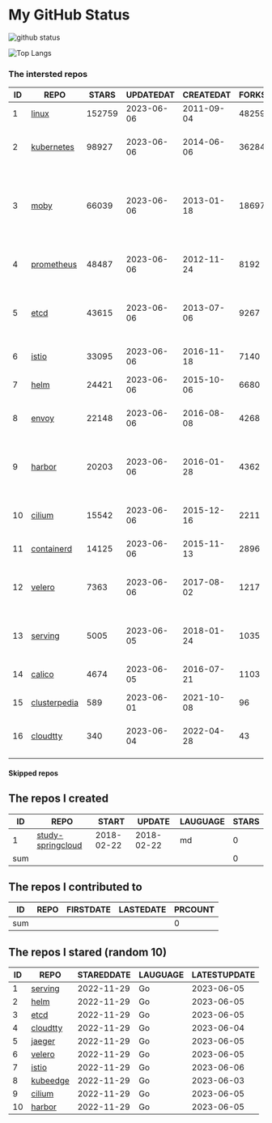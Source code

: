 # My GitHub Status

<img src="https://github-readme-stats-1.yihong0618.vercel.app/api?username=daoqingniu&show_icons=true&&&hide_title=true&count_private=true" alt="github status" />

![Top Langs](https://github-readme-stats-1.yihong0618.vercel.app/api/top-langs/?username=daoqingniu&layout=compact)

<!--START_SECTION:github_repos-->
### The intersted repos
| ID |                              REPO                               | STARS  | UPDATEDAT  | CREATEDAT  | FORKSCOUNT |                                              DESCRIPTIONS                                              |
|----|-----------------------------------------------------------------|--------|------------|------------|------------|--------------------------------------------------------------------------------------------------------|
|  1 | [linux](https://github.com/torvalds/linux)                      | 152759 | 2023-06-06 | 2011-09-04 |      48259 | Linux kernel source tree                                                                               |
|  2 | [kubernetes](https://github.com/kubernetes/kubernetes)          |  98927 | 2023-06-06 | 2014-06-06 |      36284 | Production-Grade Container Scheduling and Management                                                   |
|  3 | [moby](https://github.com/moby/moby)                            |  66039 | 2023-06-06 | 2013-01-18 |      18697 | Moby Project - a collaborative project for the container ecosystem to assemble container-based systems |
|  4 | [prometheus](https://github.com/prometheus/prometheus)          |  48487 | 2023-06-06 | 2012-11-24 |       8192 | The Prometheus monitoring system and time series database.                                             |
|  5 | [etcd](https://github.com/etcd-io/etcd)                         |  43615 | 2023-06-06 | 2013-07-06 |       9267 | Distributed reliable key-value store for the most critical data of a distributed system                |
|  6 | [istio](https://github.com/istio/istio)                         |  33095 | 2023-06-06 | 2016-11-18 |       7140 | Connect, secure, control, and observe services.                                                        |
|  7 | [helm](https://github.com/helm/helm)                            |  24421 | 2023-06-06 | 2015-10-06 |       6680 | The Kubernetes Package Manager                                                                         |
|  8 | [envoy](https://github.com/envoyproxy/envoy)                    |  22148 | 2023-06-06 | 2016-08-08 |       4268 | Cloud-native high-performance edge/middle/service proxy                                                |
|  9 | [harbor](https://github.com/goharbor/harbor)                    |  20203 | 2023-06-06 | 2016-01-28 |       4362 | An open source trusted cloud native registry project that stores, signs, and scans content.            |
| 10 | [cilium](https://github.com/cilium/cilium)                      |  15542 | 2023-06-06 | 2015-12-16 |       2211 | eBPF-based Networking, Security, and Observability                                                     |
| 11 | [containerd](https://github.com/containerd/containerd)          |  14125 | 2023-06-06 | 2015-11-13 |       2896 | An open and reliable container runtime                                                                 |
| 12 | [velero](https://github.com/vmware-tanzu/velero)                |   7363 | 2023-06-06 | 2017-08-02 |       1217 | Backup and migrate Kubernetes applications and their persistent volumes                                |
| 13 | [serving](https://github.com/knative/serving)                   |   5005 | 2023-06-05 | 2018-01-24 |       1035 | Kubernetes-based, scale-to-zero, request-driven compute                                                |
| 14 | [calico](https://github.com/projectcalico/calico)               |   4674 | 2023-06-05 | 2016-07-21 |       1103 | Cloud native networking and network security                                                           |
| 15 | [clusterpedia](https://github.com/clusterpedia-io/clusterpedia) |    589 | 2023-06-01 | 2021-10-08 |         96 | The Encyclopedia of Kubernetes clusters                                                                |
| 16 | [cloudtty](https://github.com/cloudtty/cloudtty)                |    340 | 2023-06-04 | 2022-04-28 |         43 | A Friendly Kubernetes CloudShell (Web Terminal) !                                                      |



#### Skipped repos
<!--END_SECTION:github_repos-->

<!--START_SECTION:my_github-->
## The repos I created
| ID  |                                 REPO                                 |   START    |   UPDATE   | LAUGUAGE | STARS |
|-----|----------------------------------------------------------------------|------------|------------|----------|-------|
|   1 | [study-springcloud](https://github.com/daoqingniu/study-springcloud) | 2018-02-22 | 2018-02-22 | md       |     0 |
| sum |                                                                      |            |            |          |     0 |

## The repos I contributed to
| ID  | REPO | FIRSTDATE | LASTEDATE | PRCOUNT |
|-----|------|-----------|-----------|---------|
| sum |      |           |           |       0 |

## The repos I stared (random 10)
| ID |                       REPO                        | STAREDDATE | LAUGUAGE | LATESTUPDATE |
|----|---------------------------------------------------|------------|----------|--------------|
|  1 | [serving](https://github.com/knative/serving)     | 2022-11-29 | Go       | 2023-06-05   |
|  2 | [helm](https://github.com/helm/helm)              | 2022-11-29 | Go       | 2023-06-05   |
|  3 | [etcd](https://github.com/etcd-io/etcd)           | 2022-11-29 | Go       | 2023-06-05   |
|  4 | [cloudtty](https://github.com/cloudtty/cloudtty)  | 2022-11-29 | Go       | 2023-06-04   |
|  5 | [jaeger](https://github.com/jaegertracing/jaeger) | 2022-11-29 | Go       | 2023-06-05   |
|  6 | [velero](https://github.com/vmware-tanzu/velero)  | 2022-11-29 | Go       | 2023-06-05   |
|  7 | [istio](https://github.com/istio/istio)           | 2022-11-29 | Go       | 2023-06-06   |
|  8 | [kubeedge](https://github.com/kubeedge/kubeedge)  | 2022-11-29 | Go       | 2023-06-03   |
|  9 | [cilium](https://github.com/cilium/cilium)        | 2022-11-29 | Go       | 2023-06-05   |
| 10 | [harbor](https://github.com/goharbor/harbor)      | 2022-11-29 | Go       | 2023-06-05   |

<!--END_SECTION:my_github-->
